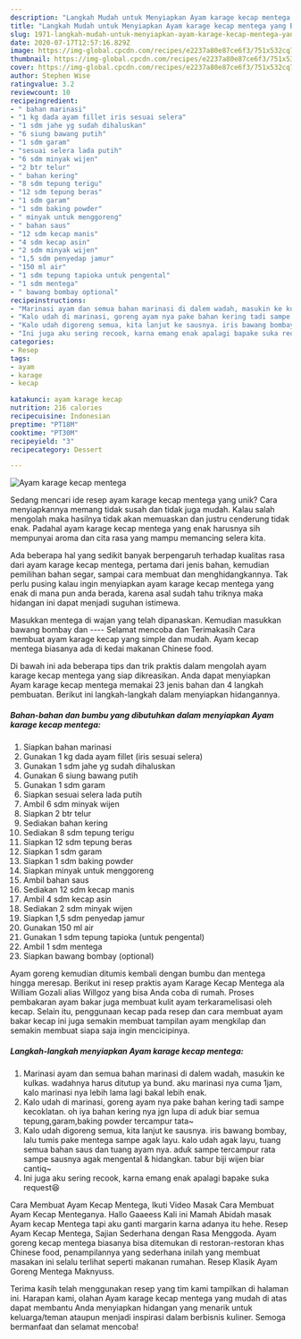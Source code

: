 ```yaml
---
description: "Langkah Mudah untuk Menyiapkan Ayam karage kecap mentega yang Bisa Manjain Lidah"
title: "Langkah Mudah untuk Menyiapkan Ayam karage kecap mentega yang Bisa Manjain Lidah"
slug: 1971-langkah-mudah-untuk-menyiapkan-ayam-karage-kecap-mentega-yang-bisa-manjain-lidah
date: 2020-07-17T12:57:16.829Z
image: https://img-global.cpcdn.com/recipes/e2237a80e87ce6f3/751x532cq70/ayam-karage-kecap-mentega-foto-resep-utama.jpg
thumbnail: https://img-global.cpcdn.com/recipes/e2237a80e87ce6f3/751x532cq70/ayam-karage-kecap-mentega-foto-resep-utama.jpg
cover: https://img-global.cpcdn.com/recipes/e2237a80e87ce6f3/751x532cq70/ayam-karage-kecap-mentega-foto-resep-utama.jpg
author: Stephen Wise
ratingvalue: 3.2
reviewcount: 10
recipeingredient:
- " bahan marinasi"
- "1 kg dada ayam fillet iris sesuai selera"
- "1 sdm jahe yg sudah dihaluskan"
- "6 siung bawang putih"
- "1 sdm garam"
- "sesuai selera lada putih"
- "6 sdm minyak wijen"
- "2 btr telur"
- " bahan kering"
- "8 sdm tepung terigu"
- "12 sdm tepung beras"
- "1 sdm garam"
- "1 sdm baking powder"
- " minyak untuk menggoreng"
- " bahan saus"
- "12 sdm kecap manis"
- "4 sdm kecap asin"
- "2 sdm minyak wijen"
- "1,5 sdm penyedap jamur"
- "150 ml air"
- "1 sdm tepung tapioka untuk pengental"
- "1 sdm mentega"
- " bawang bombay optional"
recipeinstructions:
- "Marinasi ayam dan semua bahan marinasi di dalem wadah, masukin ke kulkas. wadahnya harus ditutup ya bund. aku marinasi nya cuma 1jam, kalo marinasi nya lebih lama lagi bakal lebih enak."
- "Kalo udah di marinasi, goreng ayam nya pake bahan kering tadi sampe kecoklatan. oh iya bahan kering nya jgn lupa di aduk biar semua tepung,garam,baking powder tercampur tata~"
- "Kalo udah digoreng semua, kita lanjut ke sausnya. iris bawang bombay, lalu tumis pake mentega sampe agak layu. kalo udah agak layu, tuang semua bahan saus dan tuang ayam nya. aduk sampe tercampur rata sampe sausnya agak mengental &amp; hidangkan. tabur biji wijen biar cantiq~"
- "Ini juga aku sering recook, karna emang enak apalagi bapake suka request😆"
categories:
- Resep
tags:
- ayam
- karage
- kecap

katakunci: ayam karage kecap 
nutrition: 216 calories
recipecuisine: Indonesian
preptime: "PT18M"
cooktime: "PT30M"
recipeyield: "3"
recipecategory: Dessert

---
```



![Ayam karage kecap mentega](https://img-global.cpcdn.com/recipes/e2237a80e87ce6f3/751x532cq70/ayam-karage-kecap-mentega-foto-resep-utama.jpg)

Sedang mencari ide resep ayam karage kecap mentega yang unik? Cara menyiapkannya memang tidak susah dan tidak juga mudah. Kalau salah mengolah maka hasilnya tidak akan memuaskan dan justru cenderung tidak enak. Padahal ayam karage kecap mentega yang enak harusnya sih mempunyai aroma dan cita rasa yang mampu memancing selera kita.

Ada beberapa hal yang sedikit banyak berpengaruh terhadap kualitas rasa dari ayam karage kecap mentega, pertama dari jenis bahan, kemudian pemilihan bahan segar, sampai cara membuat dan menghidangkannya. Tak perlu pusing kalau ingin menyiapkan ayam karage kecap mentega yang enak di mana pun anda berada, karena asal sudah tahu triknya maka hidangan ini dapat menjadi suguhan istimewa.

Masukkan mentega di wajan yang telah dipanaskan. Kemudian masukkan bawang bombay dan ---- Selamat mencoba dan Terimakasih Cara membuat ayam karage kecap yang simple dan mudah. Ayam kecap mentega biasanya ada di kedai makanan Chinese food.


Di bawah ini ada beberapa tips dan trik praktis dalam mengolah ayam karage kecap mentega yang siap dikreasikan. Anda dapat menyiapkan Ayam karage kecap mentega memakai 23 jenis bahan dan 4 langkah pembuatan. Berikut ini langkah-langkah dalam menyiapkan hidangannya.

<!--inarticleads1-->

##### Bahan-bahan dan bumbu yang dibutuhkan dalam menyiapkan Ayam karage kecap mentega:

1. Siapkan  bahan marinasi
1. Gunakan 1 kg dada ayam fillet (iris sesuai selera)
1. Gunakan 1 sdm jahe yg sudah dihaluskan
1. Gunakan 6 siung bawang putih
1. Gunakan 1 sdm garam
1. Siapkan sesuai selera lada putih
1. Ambil 6 sdm minyak wijen
1. Siapkan 2 btr telur
1. Sediakan  bahan kering
1. Sediakan 8 sdm tepung terigu
1. Siapkan 12 sdm tepung beras
1. Siapkan 1 sdm garam
1. Siapkan 1 sdm baking powder
1. Siapkan  minyak untuk menggoreng
1. Ambil  bahan saus
1. Sediakan 12 sdm kecap manis
1. Ambil 4 sdm kecap asin
1. Sediakan 2 sdm minyak wijen
1. Siapkan 1,5 sdm penyedap jamur
1. Gunakan 150 ml air
1. Gunakan 1 sdm tepung tapioka (untuk pengental)
1. Ambil 1 sdm mentega
1. Siapkan  bawang bombay (optional)


Ayam goreng kemudian ditumis kembali dengan bumbu dan mentega hingga meresap. Berikut ini resep praktis ayam Karage Kecap Mentega ala William Gozali alias Willgoz yang bisa Anda coba di rumah. Proses pembakaran ayam bakar juga membuat kulit ayam terkaramelisasi oleh kecap. Selain itu, penggunaan kecap pada resep dan cara membuat ayam bakar kecap ini juga semakin membuat tampilan ayam mengkilap dan semakin membuat siapa saja ingin mencicipinya. 

<!--inarticleads2-->

##### Langkah-langkah menyiapkan Ayam karage kecap mentega:

1. Marinasi ayam dan semua bahan marinasi di dalem wadah, masukin ke kulkas. wadahnya harus ditutup ya bund. aku marinasi nya cuma 1jam, kalo marinasi nya lebih lama lagi bakal lebih enak.
1. Kalo udah di marinasi, goreng ayam nya pake bahan kering tadi sampe kecoklatan. oh iya bahan kering nya jgn lupa di aduk biar semua tepung,garam,baking powder tercampur tata~
1. Kalo udah digoreng semua, kita lanjut ke sausnya. iris bawang bombay, lalu tumis pake mentega sampe agak layu. kalo udah agak layu, tuang semua bahan saus dan tuang ayam nya. aduk sampe tercampur rata sampe sausnya agak mengental &amp; hidangkan. tabur biji wijen biar cantiq~
1. Ini juga aku sering recook, karna emang enak apalagi bapake suka request😆


Cara Membuat Ayam Kecap Mentega, Ikuti Video Masak Cara Membuat Ayam Kecap Menteganya. Hallo Gaaeess Kali ini Mamah Abidah masak Ayam kecap Mentega tapi aku ganti margarin karna adanya itu hehe. Resep Ayam Kecap Mentega, Sajian Sederhana dengan Rasa Menggoda. Ayam goreng kecap mentega biasanya bisa ditemukan di restoran-restoran khas Chinese food, penampilannya yang sederhana inilah yang membuat masakan ini selalu terlihat seperti makanan rumahan. Resep Klasik Ayam Goreng Mentega Maknyuss. 

Terima kasih telah menggunakan resep yang tim kami tampilkan di halaman ini. Harapan kami, olahan Ayam karage kecap mentega yang mudah di atas dapat membantu Anda menyiapkan hidangan yang menarik untuk keluarga/teman ataupun menjadi inspirasi dalam berbisnis kuliner. Semoga bermanfaat dan selamat mencoba!
